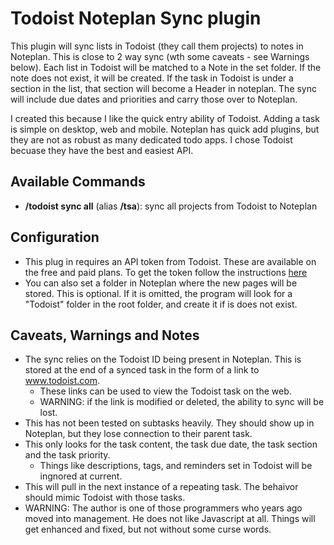 # Todoist Noteplan Sync plugin

This plugin will sync lists in Todoist (they call them projects) to notes in Noteplan.
This is close to 2 way sync (wth some caveats - see Warnings below).  Each list in Todoist will be matched to a Note in the set folder.  If the note does not exist, it will be created.
If the task in Todoist is under a section in the list, that section will become a Header in noteplan.
The sync will include due dates and priorities and carry those over to Noteplan.

I created this because I like the quick entry ability of Todoist.  Adding a task is simple on desktop, web and mobile.  Noteplan has quick add plugins, but they are not as robust as many dedicated todo apps.  I chose Todoist becuase they have the best and easiest API.
## Available Commands
- **/todoist sync all** (alias **/tsa**): sync all projects from Todoist to Noteplan

## Configuration
- This plug in requires an API token from Todoist.  These are available on the free and paid plans. To get the token follow the instructions [here](https://todoist.com/help/articles/find-your-api-token)
- You can also set a folder in Noteplan where the new pages will be stored.  This is optional.  If it is omitted, the program will look for a "Todoist" folder in the root folder, and create it if is does not exist.

## Caveats, Warnings and Notes
- The sync relies on the Todoist ID being present in Noteplan.  This is stored at the end of a synced task in the form of a link to www.todoist.com.
  - These links can be used to view the Todoist task on the web.
  - WARNING: if the link is modified or deleted, the ability to sync will be lost.
- This has not been tested on subtasks heavily.  They should show up in Noteplan, but they lose connection to their parent task.
- This only looks for the task content, the task due date, the task section and the task priority.
  - Things like descriptions, tags, and reminders set in Todoist will be ingnored at current.
- This will pull in the next instance of a repeating task.  The behaivor should mimic Todoist with those tasks.
- WARNING: The author is one of those programmers who years ago moved into management.  He does not like Javascript at all.  Things will get enhanced and fixed, but not without some curse words. 